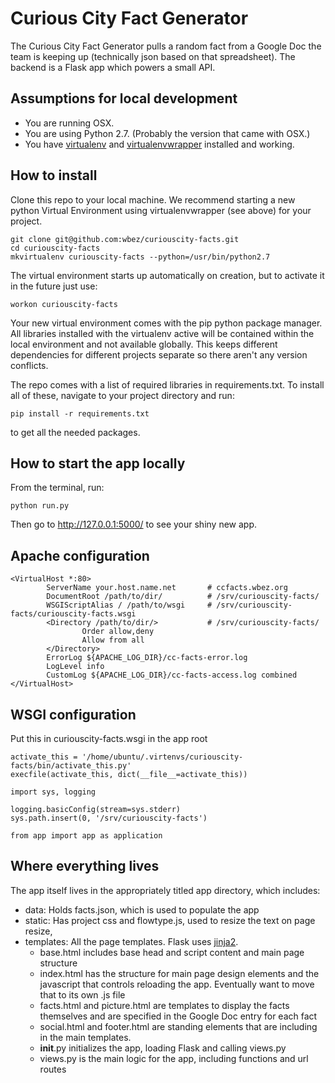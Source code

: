 # Curious City Fact Generator

The Curious City Fact Generator pulls a random fact from a Google Doc the team is keeping up (technically json based on that spreadsheet). The backend is a Flask app which powers a small API.

## Assumptions for local development
* You are running OSX.
* You are using Python 2.7. (Probably the version that came with OSX.)
* You have [virtualenv](https://pypi.python.org/pypi/virtualenv) and [virtualenvwrapper](https://pypi.python.org/pypi/virtualenvwrapper) installed and working.

## How to install
Clone this repo to your local machine. We recommend starting a new python Virtual Environment using virtualenvwrapper (see above) for your project.

```
git clone git@github.com:wbez/curiouscity-facts.git
cd curiouscity-facts
mkvirtualenv curiouscity-facts --python=/usr/bin/python2.7
```

The virtual environment starts up automatically on creation, but to activate it in the future just use:

```
workon curiouscity-facts
```

Your new virtual environment comes with the pip python package manager. All libraries installed with the virtualenv active will be contained within the local environment and not available globally. This keeps different dependencies for different projects separate so there aren't any version conflicts.

The repo comes with a list of required libraries in requirements.txt. To install all of these, navigate to your project directory and run:

```
pip install -r requirements.txt
```
to get all the needed packages.

## How to start the app locally

From the terminal, run:

```
python run.py 
```

Then go to http://127.0.0.1:5000/ to see your shiny new app.

## Apache configuration

```
<VirtualHost *:80>
        ServerName your.host.name.net		# ccfacts.wbez.org
        DocumentRoot /path/to/dir/ 			# /srv/curiouscity-facts/
        WSGIScriptAlias / /path/to/wsgi		# /srv/curiouscity-facts/curiouscity-facts.wsgi
        <Directory /path/to/dir/>			# /srv/curiouscity-facts/
                Order allow,deny
                Allow from all
        </Directory>
        ErrorLog ${APACHE_LOG_DIR}/cc-facts-error.log
        LogLevel info
        CustomLog ${APACHE_LOG_DIR}/cc-facts-access.log combined
</VirtualHost>
```

## WSGI configuration
Put this in curiouscity-facts.wsgi in the app root
```
activate_this = '/home/ubuntu/.virtenvs/curiouscity-facts/bin/activate_this.py'
execfile(activate_this, dict(__file__=activate_this))

import sys, logging

logging.basicConfig(stream=sys.stderr)
sys.path.insert(0, '/srv/curiouscity-facts')

from app import app as application
```

## Where everything lives

The app itself lives in the appropriately titled app directory, which includes:
* data: Holds facts.json, which is used to populate the app
* static: Has project css and flowtype.js, used to resize the text on page resize,
* templates: All the page templates. Flask uses [jinja2](http://jinja.pocoo.org/).
	* base.html includes base head and script content and main page structure
	* index.html has the structure for main page design elements and the javascript that controls reloading the app. Eventually want to move that to its own .js file
	* facts.html and picture.html are templates to display the facts themselves and are specified in the Google Doc entry for each fact
	* social.html and footer.html are standing elements that are including in the main templates.
	* __init__.py initializes the app, loading Flask and calling views.py
	* views.py is the main logic for the app, including functions and url routes


